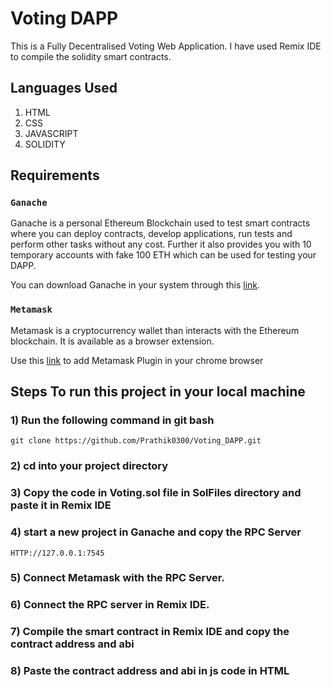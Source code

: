 # Voting DAPP

This is a Fully Decentralised Voting Web Application. I have used Remix IDE to compile the solidity smart contracts.

## Languages Used

1) HTML
2) CSS
3) JAVASCRIPT
4) SOLIDITY

## Requirements

### `Ganache`

Ganache is a personal Ethereum Blockchain used to test smart contracts where you can deploy contracts, develop applications, run tests and perform other tasks without any cost. Further it also provides you with 10 temporary accounts with fake 100 ETH which can be used for testing your DAPP.

You can download Ganache in your system through this [link](https://www.trufflesuite.com/ganache).


### `Metamask` 

Metamask is a cryptocurrency wallet than interacts with the Ethereum blockchain. It is available as a browser extension.

Use this [link](https://chrome.google.com/webstore/detail/metamask/nkbihfbeogaeaoehlefnkodbefgpgknn) to add Metamask Plugin in your chrome browser


## Steps To run this project in your local machine

### 1) Run the following command in git bash

`git clone https://github.com/Prathik0300/Voting_DAPP.git`

### 2) cd into your project directory

### 3) Copy the code in Voting.sol file in SolFiles directory and paste it in Remix IDE

### 4) start a new project in Ganache and copy the RPC Server

`HTTP://127.0.0.1:7545`


### 5) Connect Metamask with the RPC Server.

### 6) Connect the RPC server in Remix IDE.

### 7) Compile the smart contract in Remix IDE and copy the contract address and abi

### 8) Paste the contract address and abi in js code in HTML








